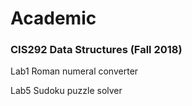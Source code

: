 # Academic

### CIS292 Data Structures (Fall 2018)
Lab1 Roman numeral converter

Lab5 Sudoku puzzle solver
